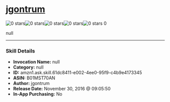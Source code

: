 # [jgontrum](http://alexa.amazon.com/#skills/amzn1.ask.skill.61dc8411-e002-4ee0-95f9-c4b9e4173345)
![0 stars](../../images/ic_star_border_black_18dp_1x.png)![0 stars](../../images/ic_star_border_black_18dp_1x.png)![0 stars](../../images/ic_star_border_black_18dp_1x.png)![0 stars](../../images/ic_star_border_black_18dp_1x.png)![0 stars](../../images/ic_star_border_black_18dp_1x.png) 0

null

***

### Skill Details

* **Invocation Name:** null
* **Category:** null
* **ID:** amzn1.ask.skill.61dc8411-e002-4ee0-95f9-c4b9e4173345
* **ASIN:** B01MST70AN
* **Author:** jgontrum
* **Release Date:** November 30, 2016 @ 09:05:50
* **In-App Purchasing:** No
